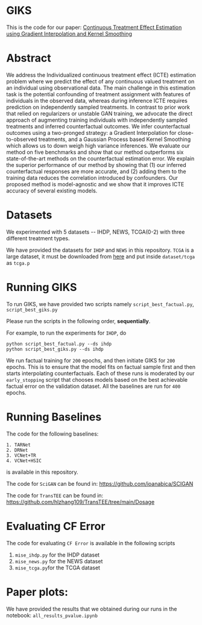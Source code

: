 # GIKS

This is the code for our paper: [Continuous Treatment Effect Estimation using Gradient Interpolation and Kernel Smoothing](https://arxiv.org/abs/2401.15447)

# Abstract

We address the Individualized continuous treatment effect (ICTE) estimation problem where we predict the effect of any continuous valued treatment on an individual using observational data. The main challenge in this estimation task is the potential confounding of treatment assignment with features of individuals in the observed data, whereas during inference ICTE requires prediction on independently sampled treatments. In contrast to prior work that relied on regularizers or unstable GAN training, we advocate the direct approach of augmenting training individuals with independently sampled treatments and inferred counterfactual outcomes. We infer counterfactual outcomes using a two-pronged strategy: a Gradient Interpolation for close-to-observed treatments, and a Gaussian Process based Kernel Smoothing which allows us to down weigh high variance inferences. We evaluate our method on five benchmarks and show that our method outperforms six state-of-the-art methods on the counterfactual estimation error. We explain the superior performance of our method by showing that (1) our inferred counterfactual responses are more accurate, and (2) adding them to the training data reduces the correlation introduced by confounders. Our proposed method is model-agnostic and we show that it improves ICTE accuracy of several existing models.

# Datasets

We experimented with $5$ datasets -- IHDP, NEWS, TCGA(0-2) with three different treatment types.

We have provided the datasets for `IHDP` and `NEWS` in this repository.
`TCGA` is a large dataset, it must be downloaded from [here](https://drive.google.com/file/d/1P-smWytRNuQFjqR403IkJb17CXU6JOM7/view) and put inside `dataset/tcga` as `tcga.p`

# Running GIKS

To run GIKS, we have provided two scripts namely `script_best_factual.py`, `script_best_giks.py`

Please run the scripts in the following order, **sequentially**.

For example, to run the experiments for `IHDP`, do

```
python script_best_factual.py --ds ihdp
python script_best_giks.py --ds ihdp
```

We run factual training for `200` epochs, and then initiate GIKS for `200` epochs. This is to ensure that the model fits on factual sample first and then starts interpolating counterfactuals. Each of these runs is moderated by our `early_stopping` script that chooses models based on the best achievable factual error on the validation dataset. All the baselines are run for `400` epochs. 

# Running Baselines

The code for the following baselines:

	1. TARNet
	2. DRNet
	3. VCNet+TR
	4. VCNet+HSIC

is available in this repository. 

The code for `SciGAN` can be found in: https://github.com/ioanabica/SCIGAN

The code for `TransTEE` can be found in: https://github.com/hlzhang109/TransTEE/tree/main/Dosage

# Evaluating CF Error

The code for evaluating `CF Error` is available in the following scripts

1. `mise_ihdp.py` for the IHDP dataset
2. `mise_news.py` for the NEWS dataset
3. `mise_tcga.py`for the TCGA dataset

# Paper plots:

We have provided the results that we obtained during our runs in the notebook: `all_results_pvalue.ipynb`